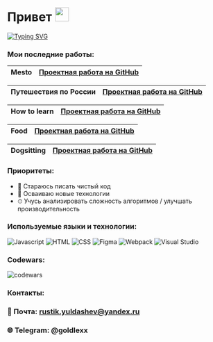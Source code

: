 <h1>Привет <img src="https://github.com/blackcater/blackcater/raw/main/images/Hi.gif" height="32"/></h1>

[![Typing SVG](https://readme-typing-svg.herokuapp.com?size=24&duration=3000&color=FFCC5B&width=500&height=40&lines=%D0%AF+Junior+front-end+%D1%80%D0%B0%D0%B7%D1%80%D0%B0%D0%B1%D0%BE%D1%82%D1%87%D0%B8%D0%BA)](https://git.io/typing-svg)

### Мои последние работы:

| **Mesto** | [Проектная работа на GitHub](https://github.com/goldlexx/mesto/) |
| ----------------- | -------------------------------------------------------------------- |

| **Путешествия по России** | [Проектная работа на GitHub](https://github.com/goldlexx/russian-travel) |
| ----------------- | -------------------------------------------------------------------- |

| **How to learn** | [Проектная работа на GitHub](https://github.com/goldlexx/how-to-learn) |
| ----------------- | -------------------------------------------------------------------- |

| **Food** | [Проектная работа на GitHub](https://github.com/goldlexx/food) |
| ----------------- | -------------------------------------------------------------------- |

| **Dogsitting** | [Проектная работа на GitHub](https://dogsitting.ru/) |
| ----------------- | -------------------------------------------------------------------- |

### Приоритеты:
+ 🧼 Стараюсь писать чистый код
+ 🚀 Осваиваю новые технологии
+ ⏱ Учусь анализировать сложность алгоритмов / улучшать производительность

### Используемые языки и технологии: 
![Javascript](https://img.shields.io/badge/-Javascript-0d1117?style=for-the-badge&logo=Javascript)
![HTML](https://img.shields.io/badge/-HTML-0d1117?style=for-the-badge&logo=html5)
![CSS](https://img.shields.io/badge/-CSS-0d1117?style=for-the-badge&logo=css3)
![Figma](https://img.shields.io/badge/figma-%23F24E1E.svg?style=for-the-badge&logo=figma&logoColor=white)
![Webpack](https://img.shields.io/badge/-Webpack-0d1117?style=for-the-badge&logo=Webpack)
![Visual Studio](https://img.shields.io/badge/Visual%20Studio-5C2D91.svg?style=for-the-badge&logo=visual-studio&logoColor=white)


### Codewars:
![codewars](https://www.codewars.com/users/goldlexx/badges/small)

### Контакты:
### 📧 Почта: rustik.yuldashev@yandex.ru
### 🌐 Telegram: @goldlexx
